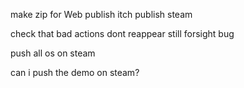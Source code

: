 make zip for Web
publish itch
publish steam

check that bad actions dont reappear
still forsight bug



push all os on steam

can i push the demo on steam?
